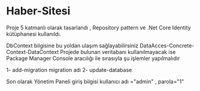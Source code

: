 # Haber-Sitesi
Proje 5 katmanlı olarak tasarlandı , Repository pattern ve  .Net Core Identity kütüphanesi kullanıldı.

DbContext bilgisine bu yoldan ulaşım sağlayabilirsiniz DataAcces-Concrete-Context-DataContext
Projede bulunan veritabanı kullanılmayacak ise Package Manager Console aracılığı ile sırasıyla şu işlemler yapılmalıdır

1- add-migration migration adı
2- update-database

Son olarak Yönetim Paneli giriş bilgisi kullanıcı adı ="admin" , parola="1"
